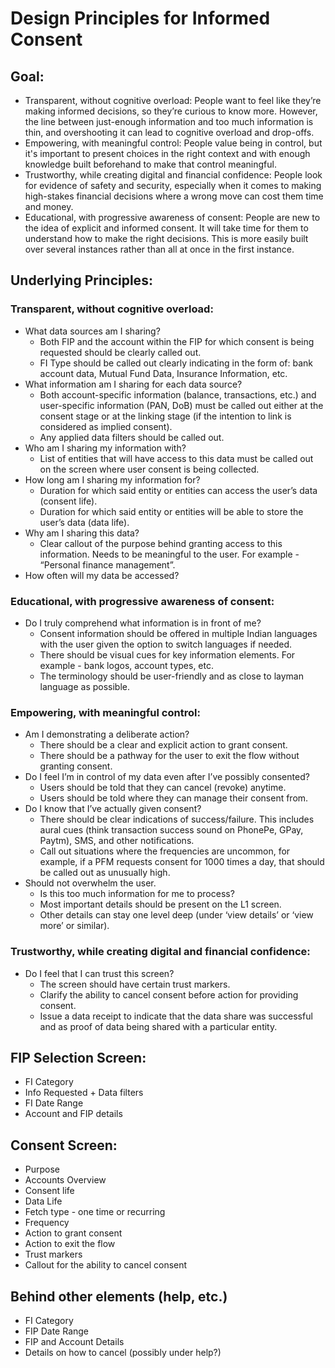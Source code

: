 # Design Principles for Informed Consent

## Goal: 
- Transparent, without cognitive overload: People want to feel like they’re making informed decisions, so they’re curious to know more. However, the line between just-enough information and too much information is thin, and overshooting it can lead to cognitive overload and drop-offs.
- Empowering, with meaningful control: People value being in control, but it's important to present choices in the right context and with enough knowledge built beforehand to make that control meaningful.
- Trustworthy, while creating digital and financial confidence: People look for evidence of safety and security, especially when it comes to making high-stakes financial decisions where a wrong move can cost them time and money.
- Educational, with progressive awareness of consent: People are new to the idea of explicit and informed consent. It will take time for them to understand how to make the right decisions. This is more easily built over several instances rather than all at once in the first instance.

## Underlying Principles: 
### Transparent, without cognitive overload:
- What data sources am I sharing?
  - Both FIP and the account within the FIP for which consent is being requested should be clearly called out.
  - FI Type should be called out clearly indicating in the form of: bank account data, Mutual Fund Data, Insurance Information, etc.
- What information am I sharing for each data source?
  - Both account-specific information (balance, transactions, etc.) and user-specific information (PAN, DoB) must be called out either at the consent stage or at the linking stage (if the intention to link is considered as implied consent).
  - Any applied data filters should be called out.
- Who am I sharing my information with?
  - List of entities that will have access to this data must be called out on the screen where user consent is being collected.
- How long am I sharing my information for?
  - Duration for which said entity or entities can access the user’s data (consent life).
  - Duration for which said entity or entities will be able to store the user’s data (data life).
- Why am I sharing this data?
  - Clear callout of the purpose behind granting access to this information. Needs to be meaningful to the user. For example - “Personal finance management”.
- How often will my data be accessed?

### Educational, with progressive awareness of consent:
- Do I truly comprehend what information is in front of me?
  - Consent information should be offered in multiple Indian languages with the user given the option to switch languages if needed.
  - There should be visual cues for key information elements. For example - bank logos, account types, etc.
  - The terminology should be user-friendly and as close to layman language as possible.

### Empowering, with meaningful control:
- Am I demonstrating a deliberate action?
  - There should be a clear and explicit action to grant consent.
  - There should be a pathway for the user to exit the flow without granting consent.
- Do I feel I’m in control of my data even after I’ve possibly consented?
  - Users should be told that they can cancel (revoke) anytime.
  - Users should be told where they can manage their consent from.
- Do I know that I’ve actually given consent?
  - There should be clear indications of success/failure. This includes aural cues (think transaction success sound on PhonePe, GPay, Paytm), SMS, and other notifications.
  - Call out situations where the frequencies are uncommon, for example, if a PFM requests consent for 1000 times a day, that should be called out as unusually high.
- Should not overwhelm the user.
  - Is this too much information for me to process?
  - Most important details should be present on the L1 screen.
  - Other details can stay one level deep (under ‘view details’ or ‘view more’ or similar).

### Trustworthy, while creating digital and financial confidence:
- Do I feel that I can trust this screen?
  - The screen should have certain trust markers.
  - Clarify the ability to cancel consent before action for providing consent.
  - Issue a data receipt to indicate that the data share was successful and as proof of data being shared with a particular entity.

## FIP Selection Screen: 
- FI Category
- Info Requested + Data filters
- FI Date Range
- Account and FIP details

## Consent Screen: 
- Purpose
- Accounts Overview
- Consent life
- Data Life
- Fetch type - one time or recurring
- Frequency
- Action to grant consent
- Action to exit the flow
- Trust markers
- Callout for the ability to cancel consent 

## Behind other elements (help, etc.)
- FI Category
- FIP Date Range
- FIP and Account Details
- Details on how to cancel (possibly under help?)
